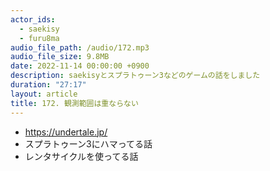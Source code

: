 ```yaml
---
actor_ids:
  - saekisy
  - furu8ma
audio_file_path: /audio/172.mp3
audio_file_size: 9.8MB
date: 2022-11-14 00:00:00 +0900
description: saekisyとスプラトゥーン3などのゲームの話をしました
duration: "27:17"
layout: article
title: 172. 観測範囲は重ならない
---
```


- https://undertale.jp/
- スプラトゥーン3にハマってる話
- レンタサイクルを使ってる話
